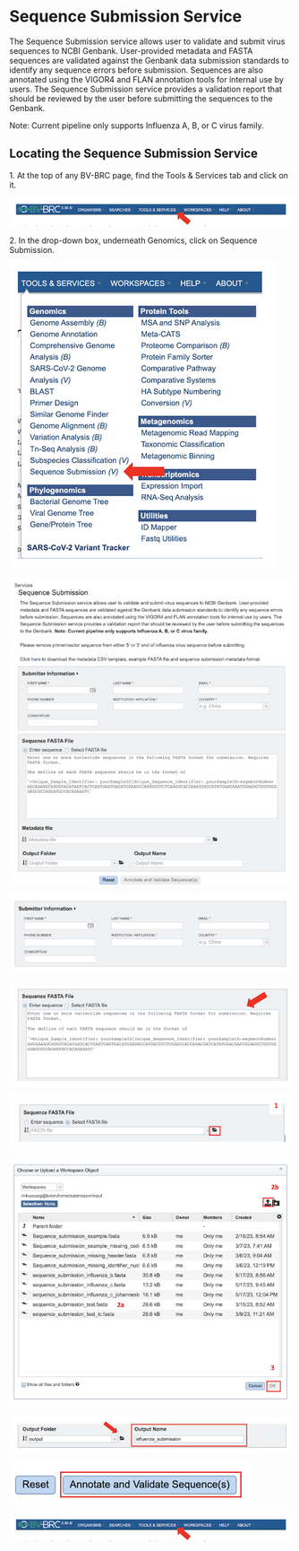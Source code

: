 # Sequence Submission Service
The Sequence Submission service allows user to validate and submit virus sequences to NCBI Genbank. User-provided metadata and FASTA sequences are validated against the Genbank data submission standards to identify any sequence errors before submission. Sequences are also annotated using the VIGOR4 and FLAN annotation tools for internal use by users. The Sequence Submission service provides a validation report that should be reviewed by the user before submitting the sequences to the Genbank. 

Note: Current pipeline only supports Influenza A, B, or C virus family.

## Locating the Sequence Submission Service

1\. At the top of any BV-BRC page, find the Tools & Services tab and click on it.
 
![Figure 1](./images/fig1.png "Figure 1")

2\. In the drop-down box, underneath Genomics, click on Sequence Submission.

![Figure 2](./images/fig2.png "Figure 2")

![Figure 3](./images/fig3.png "Figure 3")

![Figure 4](./images/fig4.png "Figure 4")

![Figure 5](./images/fig5.png "Figure 5")

![Figure 6](./images/fig6.png "Figure 6")

![Figure 7](./images/fig7.png "Figure 7")

![Figure 8](./images/fig8.png "Figure 8")

![Figure 9](./images/fig9.png "Figure 9")

![Figure 1](./images/fig1.png "Figure 1")



